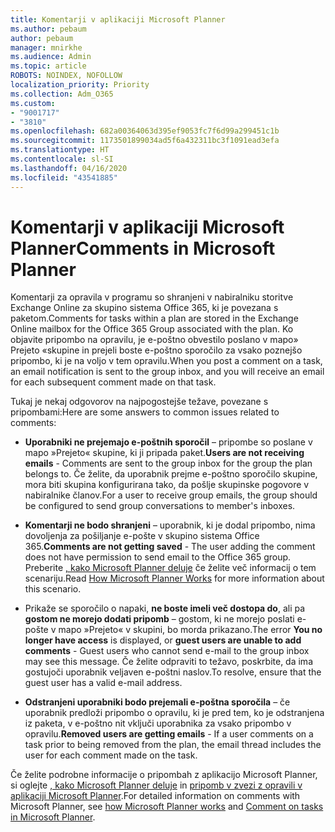 ```yaml
---
title: Komentarji v aplikaciji Microsoft Planner
ms.author: pebaum
author: pebaum
manager: mnirkhe
ms.audience: Admin
ms.topic: article
ROBOTS: NOINDEX, NOFOLLOW
localization_priority: Priority
ms.collection: Adm_O365
ms.custom:
- "9001717"
- "3810"
ms.openlocfilehash: 682a00364063d395ef9053fc7f6d99a299451c1b
ms.sourcegitcommit: 1173501899034ad5f6a432311bc3f1091ead3efa
ms.translationtype: HT
ms.contentlocale: sl-SI
ms.lasthandoff: 04/16/2020
ms.locfileid: "43541885"
---
```

# <a name="comments-in-microsoft-planner"></a><span data-ttu-id="3e965-102">Komentarji v aplikaciji Microsoft Planner</span><span class="sxs-lookup"><span data-stu-id="3e965-102">Comments in Microsoft Planner</span></span>

<span data-ttu-id="3e965-103">Komentarji za opravila v programu so shranjeni v nabiralniku storitve Exchange Online za skupino sistema Office 365, ki je povezana s paketom.</span><span class="sxs-lookup"><span data-stu-id="3e965-103">Comments for tasks within a plan are stored in the Exchange Online mailbox for the Office 365 Group associated with the plan.</span></span>  <span data-ttu-id="3e965-104">Ko objavite pripombo na opravilu, je e-poštno obvestilo poslano v mapo» Prejeto «skupine in prejeli boste e-poštno sporočilo za vsako poznejšo pripombo, ki je na voljo v tem opravilu.</span><span class="sxs-lookup"><span data-stu-id="3e965-104">When you post a comment on a task, an email notification is sent to the group inbox, and you will receive an email for each subsequent comment made on that task.</span></span>

<span data-ttu-id="3e965-105">Tukaj je nekaj odgovorov na najpogostejše težave, povezane s pripombami:</span><span class="sxs-lookup"><span data-stu-id="3e965-105">Here are some answers to common issues related to comments:</span></span>

- <span data-ttu-id="3e965-106">**Uporabniki ne prejemajo e-poštnih sporočil** – pripombe so poslane v mapo »Prejeto« skupine, ki ji pripada paket.</span><span class="sxs-lookup"><span data-stu-id="3e965-106">**Users are not receiving emails** - Comments are sent to the group inbox for the group the plan belongs to.</span></span> <span data-ttu-id="3e965-107">Če želite, da uporabnik prejme e-poštno sporočilo skupine, mora biti skupina konfigurirana tako, da pošlje skupinske pogovore v nabiralnike članov.</span><span class="sxs-lookup"><span data-stu-id="3e965-107">For a user to receive group emails, the group should be configured to send group conversations to member's inboxes.</span></span>

- <span data-ttu-id="3e965-108">**Komentarji ne bodo shranjeni** – uporabnik, ki je dodal pripombo, nima dovoljenja za pošiljanje e-pošte v skupino sistema Office 365.</span><span class="sxs-lookup"><span data-stu-id="3e965-108">**Comments are not getting saved** -  The user adding the comment does not have permission to send email to the Office 365 group.</span></span> <span data-ttu-id="3e965-109">Preberite [, kako Microsoft Planner deluje](https://techcommunity.microsoft.com/t5/planner-blog/how-microsoft-planner-works/ba-p/1214736) če želite več informacij o tem scenariju.</span><span class="sxs-lookup"><span data-stu-id="3e965-109">Read [How Microsoft Planner Works](https://techcommunity.microsoft.com/t5/planner-blog/how-microsoft-planner-works/ba-p/1214736) for more information about this scenario.</span></span>

- <span data-ttu-id="3e965-110">Prikaže se sporočilo o napaki, **ne boste imeli več dostopa do**, ali pa **gostom ne morejo dodati pripomb** – gostom, ki ne morejo poslati e-pošte v mapo »Prejeto« v skupini, bo morda prikazano.</span><span class="sxs-lookup"><span data-stu-id="3e965-110">The error **You no longer have access** is displayed, or **guest users are unable to add comments** - Guest users who cannot send e-mail to the group inbox may see this message.</span></span> <span data-ttu-id="3e965-111">Če želite odpraviti to težavo, poskrbite, da ima gostujoči uporabnik veljaven e-poštni naslov.</span><span class="sxs-lookup"><span data-stu-id="3e965-111">To resolve, ensure that the guest user has a valid e-mail address.</span></span>

- <span data-ttu-id="3e965-112">**Odstranjeni uporabniki bodo prejemali e-poštna sporočila** – če uporabnik predloži pripombo o opravilu, ki je pred tem, ko je odstranjena iz paketa, v e-poštno nit vključi uporabnika za vsako pripombo v opravilu.</span><span class="sxs-lookup"><span data-stu-id="3e965-112">**Removed users are getting emails** -  If a user comments on a task prior to being removed from the plan, the email thread includes the user for each comment made on the task.</span></span>

<span data-ttu-id="3e965-113">Če želite podrobne informacije o pripombah z aplikacijo Microsoft Planner, si oglejte [, kako Microsoft Planner deluje](https://techcommunity.microsoft.com/t5/planner-blog/how-microsoft-planner-works/ba-p/1214736) in [pripomb v zvezi z opravili v aplikaciji Microsoft Planner](https://support.microsoft.com/sl-SI/office/comment-on-tasks-in-microsoft-planner-fd4aedde-7785-4cd0-96ee-122fbc9140e1).</span><span class="sxs-lookup"><span data-stu-id="3e965-113">For detailed information on comments with Microsoft Planner, see [how Microsoft Planner works](https://techcommunity.microsoft.com/t5/planner-blog/how-microsoft-planner-works/ba-p/1214736) and [Comment on tasks in Microsoft Planner](https://support.microsoft.com/sl-SI/office/comment-on-tasks-in-microsoft-planner-fd4aedde-7785-4cd0-96ee-122fbc9140e1).</span></span>
